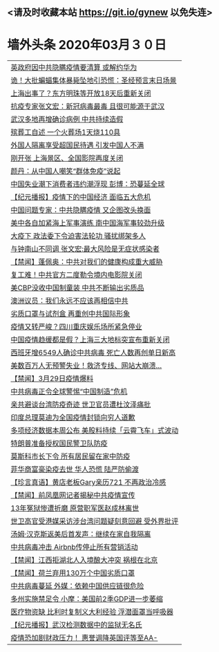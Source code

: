 ## <请及时收藏本站 https://git.io/gynew 以免失连> </a>
# 墙外头条 2020年03月３０日</a>


<table>
<tr><td colspan="2" align="left"><a href="https://xfine.casa/oo.aspx?name=c1150153&key=exgxucyqmkwgvwch&from=gy">英政府因中共隐瞒疫情要清算 或解约华为</a></td></tr>
<tr><td colspan="2" align="left"><a href="https://xfine.casa/oo.aspx?name=c1150215&key=exgxucyqmkwgvwch&from=gy">诡！大批蝙蝠集体暴毙坠地引恐慌：圣经预言末日场景</a></td></tr>
<tr><td colspan="2" align="left"><a href="https://xfine.casa/oo.aspx?name=c1150195&key=exgxucyqmkwgvwch&from=gy">上海出事了？东方明珠等开放18天后重新关闭</a></td></tr>
<tr><td colspan="2" align="left"><a href="https://xfine.casa/oo.aspx?name=c1150214&key=exgxucyqmkwgvwch&from=gy">抗疫专家张文宏：新冠病毒最毒 且很可能源于武汉</a></td></tr>
<tr><td colspan="2" align="left"><a href="https://xfine.casa/oo.aspx?name=c1150173&key=exgxucyqmkwgvwch&from=gy">武汉多地再增确诊病例 中共持续造假</a></td></tr>
<tr><td colspan="2" align="left"><a href="https://xfine.casa/oo.aspx?name=c1150207&key=exgxucyqmkwgvwch&from=gy">殡葬工自述 一个火葬场1天烧110具</a></td></tr>
<tr><td colspan="2" align="left"><a href="https://xfine.casa/oo.aspx?name=c1150213&key=exgxucyqmkwgvwch&from=gy">外国人隔离享受超国民待遇 引发中国人不满</a></td></tr>
<tr><td colspan="2" align="left"><a href="https://xfine.casa/oo.aspx?name=c1150174&key=exgxucyqmkwgvwch&from=gy">刚开张 上海景区、全国影院再度关闭</a></td></tr>
<tr><td colspan="2" align="left"><a href="https://xfine.casa/oo.aspx?name=c1150180&key=exgxucyqmkwgvwch&from=gy">颜丹：从中国人嘲笑“群体免疫”说起</a></td></tr>
<tr><td colspan="2" align="left"><a href="https://xfine.casa/oo.aspx?name=c1150183&key=exgxucyqmkwgvwch&from=gy">中国失业潮下消费者违约潮浮现 彭博：恐蔓延全球</a></td></tr>
<tr><td colspan="2" align="left"><a href="https://xfine.casa/oo.aspx?name=c1150208&key=exgxucyqmkwgvwch&from=gy">【纪元播报】疫情下的中国经济 面临五大危机</a></td></tr>
<tr><td colspan="2" align="left"><a href="https://xfine.casa/oo.aspx?name=c1150175&key=exgxucyqmkwgvwch&from=gy">中国问题专家：中共隐瞒疫情 又企图改头换面</a></td></tr>
<tr><td colspan="2" align="left"><a href="https://xfine.casa/oo.aspx?name=c1150202&key=exgxucyqmkwgvwch&from=gy">美中各自加紧海上军事演练 南中国海军事较劲升级</a></td></tr>
<tr><td colspan="2" align="left"><a href="https://xfine.casa/oo.aspx?name=c1150178&key=exgxucyqmkwgvwch&from=gy">大疫下 政法委下令迫害法轮功 骚扰绑架多人</a></td></tr>
<tr><td colspan="2" align="left"><a href="https://xfine.casa/oo.aspx?name=c1150196&key=exgxucyqmkwgvwch&from=gy">与钟南山不同调 张文宏:最大风险是无症状感染者</a></td></tr>
<tr><td colspan="2" align="left"><a href="https://xfine.casa/oo.aspx?name=c1150197&key=exgxucyqmkwgvwch&from=gy">【禁闻】蓬佩奥：中共对我们的健康构成重大威胁</a></td></tr>
<tr><td colspan="2" align="left"><a href="https://xfine.casa/oo.aspx?name=c1150167&key=exgxucyqmkwgvwch&from=gy">复工难！中共官方二度勒令境内电影院关闭</a></td></tr>
<tr><td colspan="2" align="left"><a href="https://xfine.casa/oo.aspx?name=c1150163&key=exgxucyqmkwgvwch&from=gy">美CBP没收中国制童装 中共不断输出劣质品</a></td></tr>
<tr><td colspan="2" align="left"><a href="https://xfine.casa/oo.aspx?name=c1150177&key=exgxucyqmkwgvwch&from=gy">澳洲议员：我们永远不应该再相信中共</a></td></tr>
<tr><td colspan="2" align="left"><a href="https://xfine.casa/oo.aspx?name=c1150179&key=exgxucyqmkwgvwch&from=gy">劣质口罩与试剂盒 再重创中共国际形象</a></td></tr>
<tr><td colspan="2" align="left"><a href="https://xfine.casa/oo.aspx?name=c1150220&key=exgxucyqmkwgvwch&from=gy">疫情又转严峻？四川重庆娱乐场所紧急停业</a></td></tr>
<tr><td colspan="2" align="left"><a href="https://xfine.casa/oo.aspx?name=c1150225&key=exgxucyqmkwgvwch&from=gy">中国疫情趋缓都是假？上海三大地标突宣布重新关闭</a></td></tr>
<tr><td colspan="2" align="left"><a href="https://xfine.casa/oo.aspx?name=c1150204&key=exgxucyqmkwgvwch&from=gy">西班牙增6549人确诊中共病毒 死亡人数再创单日新高</a></td></tr>
<tr><td colspan="2" align="left"><a href="https://xfine.casa/oo.aspx?name=c1150217&key=exgxucyqmkwgvwch&from=gy">美数百万人无预警失业！救济专线、网站大崩溃…</a></td></tr>
<tr><td colspan="2" align="left"><a href="https://xfine.casa/oo.aspx?name=c1150221&key=exgxucyqmkwgvwch&from=gy">【禁闻】3月29日疫情爆料</a></td></tr>
<tr><td colspan="2" align="left"><a href="https://xfine.casa/oo.aspx?name=c1150212&key=exgxucyqmkwgvwch&from=gy">中共病毒正令全球警惕“中国制造”危机</a></td></tr>
<tr><td colspan="2" align="left"><a href="https://xfine.casa/oo.aspx?name=c1150209&key=exgxucyqmkwgvwch&from=gy">亲共避谈台湾防疫奇迹 世卫官员遭杜汶泽痛批</a></td></tr>
<tr><td colspan="2" align="left"><a href="https://xfine.casa/oo.aspx?name=c1150200&key=exgxucyqmkwgvwch&from=gy">印度总理莫迪为全国疫情封锁向穷人道歉</a></td></tr>
<tr><td colspan="2" align="left"><a href="https://xfine.casa/oo.aspx?name=c1150168&key=exgxucyqmkwgvwch&from=gy">多项经济数据本周公布 美股料持续「云霄飞车」式波动</a></td></tr>
<tr><td colspan="2" align="left"><a href="https://xfine.casa/oo.aspx?name=c1150203&key=exgxucyqmkwgvwch&from=gy">特朗普准备授权国民警卫队防疫</a></td></tr>
<tr><td colspan="2" align="left"><a href="https://xfine.casa/oo.aspx?name=c1150205&key=exgxucyqmkwgvwch&from=gy">莫斯科市长下令 所有居民留在家中防疫</a></td></tr>
<tr><td colspan="2" align="left"><a href="https://xfine.casa/oo.aspx?name=c1150219&key=exgxucyqmkwgvwch&from=gy">菲华商富豪染疫去世 华人恐慌 陆严防偷渡</a></td></tr>
<tr><td colspan="2" align="left"><a href="https://xfine.casa/oo.aspx?name=c1150206&key=exgxucyqmkwgvwch&from=gy">【珍言真语】黄店老板Gary亲历721 不再政治冷感</a></td></tr>
<tr><td colspan="2" align="left"><a href="https://xfine.casa/oo.aspx?name=c1150223&key=exgxucyqmkwgvwch&from=gy">【禁闻】前凤凰网记者揭秘中共疫情宣传</a></td></tr>
<tr><td colspan="2" align="left"><a href="https://xfine.casa/oo.aspx?name=c1150194&key=exgxucyqmkwgvwch&from=gy">13年冤狱惨遭折磨 原营职军医赵成林离世</a></td></tr>
<tr><td colspan="2" align="left"><a href="https://xfine.casa/oo.aspx?name=c1150201&key=exgxucyqmkwgvwch&from=gy">世卫高官受港媒采访涉台湾问题疑刻意回避 受外界批评</a></td></tr>
<tr><td colspan="2" align="left"><a href="https://xfine.casa/oo.aspx?name=c1150211&key=exgxucyqmkwgvwch&from=gy">汤姆·汉克斯返美后首发声：继续在家自我隔离</a></td></tr>
<tr><td colspan="2" align="left"><a href="https://xfine.casa/oo.aspx?name=c1150182&key=exgxucyqmkwgvwch&from=gy">中共病毒冲击 Airbnb传停止所有营销活动</a></td></tr>
<tr><td colspan="2" align="left"><a href="https://xfine.casa/oo.aspx?name=c1150224&key=exgxucyqmkwgvwch&from=gy">【禁闻】江西拒湖北人入境酿大冲突 祸根在北京</a></td></tr>
<tr><td colspan="2" align="left"><a href="https://xfine.casa/oo.aspx?name=c1150222&key=exgxucyqmkwgvwch&from=gy">【禁闻】荷兰弃用130万个中国劣质口罩</a></td></tr>
<tr><td colspan="2" align="left"><a href="https://xfine.casa/oo.aspx?name=c1150210&key=exgxucyqmkwgvwch&from=gy">中共病毒蔓延 外媒：依赖中国供应链很危险</a></td></tr>
<tr><td colspan="2" align="left"><a href="https://xfine.casa/oo.aspx?name=c1150166&key=exgxucyqmkwgvwch&from=gy">多州实施禁足令 小摩：美国前2季GDP进一步萎缩</a></td></tr>
<tr><td colspan="2" align="left"><a href="https://xfine.casa/oo.aspx?name=c1150216&key=exgxucyqmkwgvwch&from=gy">医疗物资缺 比利时复制义大利经验 浮潜面罩当呼吸器</a></td></tr>
<tr><td colspan="2" align="left"><a href="https://xfine.casa/oo.aspx?name=c1150218&key=exgxucyqmkwgvwch&from=gy">【纪元播报】武汉检测数据中的监狱无名氏</a></td></tr>
<tr><td colspan="2" align="left"><a href="https://xfine.casa/oo.aspx?name=c1150176&key=exgxucyqmkwgvwch&from=gy">疫情恐加剧财政压力！ 惠誉调降英国评等至AA-</a></td></tr>


</table>
